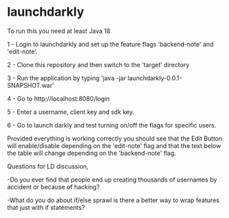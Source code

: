 # launchdarkly

To run this you need at least Java 18

1 - Login to launchdarkly and set up the feature flags 'backend-note' and 'edit-note'. 

2 - Clone this repository and then switch to the 'target' directory

3 - Run the application by typing 'java -jar launchdarkly-0.0.1-SNAPSHOT.war'

4 - Go to http://localhost:8080/login

5 - Enter a username, client key and sdk key.

6 - Go to launch darkly and test turning on/off the flags for specific users. 

Provided everything is working correctly you should see that the Edit Button will enable/disable depending on the 'edit-note' flag and that the text below the table will change depending on the 'backend-note' flag.

Questions for LD discussion, 

-Do you ever find that people end up creating thousands of usernames by accident or because of hacking?

-What do you do about if/else sprawl is there a better way to wrap features that just with if statements?


